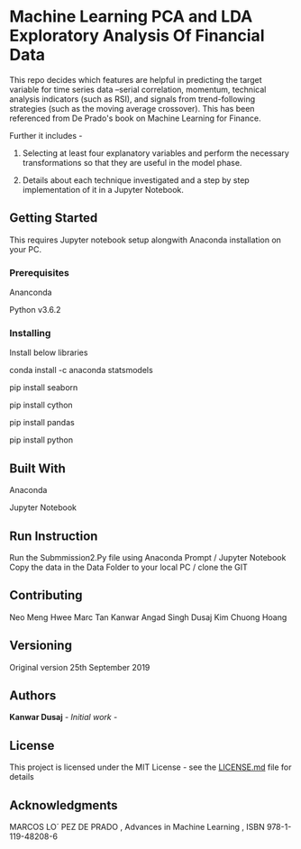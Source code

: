 # Machine Learning PCA and LDA Exploratory Analysis Of Financial Data
This repo decides which features are helpful in predicting the target variable for time series data –serial correlation, momentum, technical analysis indicators (such as RSI), and signals from trend-following strategies (such as the moving average crossover). This has been referenced from De Prado's book on Machine Learning for Finance.

Further it includes - 

1.	Selecting at least four explanatory variables and perform the necessary transformations so that they are useful in the model phase. 

2.	Details about each technique investigated and a step by step implementation of it in a Jupyter Notebook.

## Getting Started

This requires Jupyter notebook setup alongwith Anaconda installation on your PC.

### Prerequisites

Ananconda

Python v3.6.2

### Installing

Install below libraries

conda install -c anaconda statsmodels

pip install seaborn

pip install cython

pip install pandas

pip install python


## Built With

Anaconda

Jupyter Notebook

## Run Instruction 

Run the Submmission2.Py file using Anaconda Prompt / Jupyter Notebook
Copy the data in the Data Folder to your local PC / clone the GIT


## Contributing

Neo Meng Hwee
Marc Tan
Kanwar Angad Singh Dusaj
Kim Chuong Hoang

## Versioning

Original version 25th September 2019

## Authors

**Kanwar Dusaj** - *Initial work* -


## License

This project is licensed under the MIT License - see the [LICENSE.md](LICENSE.md) file for details

## Acknowledgments

MARCOS LO´ PEZ DE PRADO , Advances in Machine Learning , ISBN 978-1-119-48208-6 



